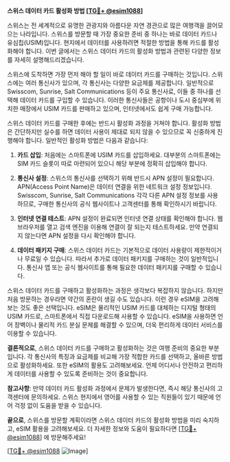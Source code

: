**스위스 데이터 카드 활성화 방법 [[TG💪+ @esim1088](https://t.me/s/esim1088)]**

스위스는 전 세계적으로 유명한 관광지와 아름다운 자연 경관으로 많은 여행객을 끌어모으는 나라입니다. 스위스를 방문할 때 가장 중요한 준비 중 하나는 바로 데이터 카드나 유심칩(USIM)입니다. 현지에서 데이터를 사용하려면 적절한 방법을 통해 카드를 활성화해야 합니다. 이번 글에서는 스위스 데이터 카드의 활성화 방법과 관련된 다양한 정보를 자세히 설명해드리겠습니다.

스위스에 도착하면 가장 먼저 해야 할 일이 바로 데이터 카드를 구매하는 것입니다. 스위스에는 여러 통신사가 있으며, 각 통신사는 다양한 요금제를 제공합니다. 일반적으로 Swisscom, Sunrise, Salt Communications 등이 주요 통신사로, 이들 중 하나를 선택해 데이터 카드를 구입할 수 있습니다. 이러한 통신사들은 공항이나 도시 중심부에 위치한 매장에서 USIM 카드를 판매하고 있으며, 인터넷에서도 쉽게 구매 가능합니다.

스위스 데이터 카드를 구매한 후에는 반드시 활성화 과정을 거쳐야 합니다. 활성화 방법은 간단하지만 실수를 하면 데이터 사용이 제대로 되지 않을 수 있으므로 꼭 신중하게 진행해야 합니다. 일반적인 활성화 방법은 다음과 같습니다:

1. **카드 삽입**: 처음에는 스마트폰에 USIM 카드를 삽입하세요. 대부분의 스마트폰에는 SIM 카드 슬롯이 따로 마련되어 있으니 해당 부분에 정확히 삽입해야 합니다.
   
2. **통신사 설정**: 스위스의 통신사를 선택하기 위해 반드시 APN 설정이 필요합니다. APN(Access Point Name)은 데이터 연결을 위한 네트워크 설정 정보입니다. Swisscom, Sunrise, Salt Communications 각각 다른 APN 설정 정보를 사용하므로, 구매한 통신사의 공식 웹사이트나 고객센터를 통해 확인하시기 바랍니다.

3. **인터넷 연결 테스트**: APN 설정이 완료되면 인터넷 연결 상태를 확인해야 합니다. 웹 브라우저를 열고 검색 엔진을 이용해 연결이 잘 되는지 테스트하세요. 만약 연결되지 않는다면 APN 설정을 다시 확인해야 합니다.

4. **데이터 패키지 구매**: 스위스 데이터 카드는 기본적으로 데이터 사용량이 제한적이거나 무료일 수 있습니다. 따라서 추가로 데이터 패키지를 구매하는 것이 일반적입니다. 통신사 앱 또는 공식 웹사이트를 통해 필요한 데이터 패키지를 구매할 수 있습니다.

스위스 데이터 카드를 구매하고 활성화하는 과정은 생각보다 복잡하지 않습니다. 하지만 처음 방문하는 경우라면 약간의 혼란이 생길 수도 있습니다. 이런 경우 eSIM을 고려해보는 것도 좋은 선택입니다. eSIM은 물리적인 USIM 카드를 대체하는 디지털 형태의 USIM 카드로, 스마트폰에서 직접 다운로드해 사용할 수 있습니다. eSIM을 사용하면 언어 장벽이나 물리적 카드 분실 문제를 해결할 수 있으며, 더욱 편리하게 데이터 서비스를 이용할 수 있습니다.

**결론적으로**, 스위스 데이터 카드를 구매하고 활성화하는 것은 여행 준비의 중요한 부분입니다. 각 통신사의 특징과 요금제를 비교해 가장 적합한 카드를 선택하고, 올바른 방법으로 활성화하세요. 또한 eSIM의 활용도 고려해보세요. 언제 어디서나 안전하고 편리하게 데이터를 사용할 수 있도록 준비하는 것이 중요합니다.

**참고사항**: 만약 데이터 카드 활성화 과정에서 문제가 발생한다면, 즉시 해당 통신사의 고객센터에 문의하세요. 스위스 현지에서 영어를 사용할 수 있는 직원들이 있기 때문에 언어 걱정 없이 도움을 받을 수 있습니다.

**끝으로**, 스위스를 방문할 계획이라면 스위스 데이터 카드의 활성화 방법을 미리 숙지하고, eSIM 활용을 고려해보세요. 더 자세한 정보와 도움이 필요하다면 [[TG💪+ @esim1088](https://t.me/s/esim1088)] 에 방문해주세요!

[[TG💪+ @esim1088](https://t.me/s/esim1088) ![Image](https://i.postimg.cc/Y0z9fWf4/image.png)]